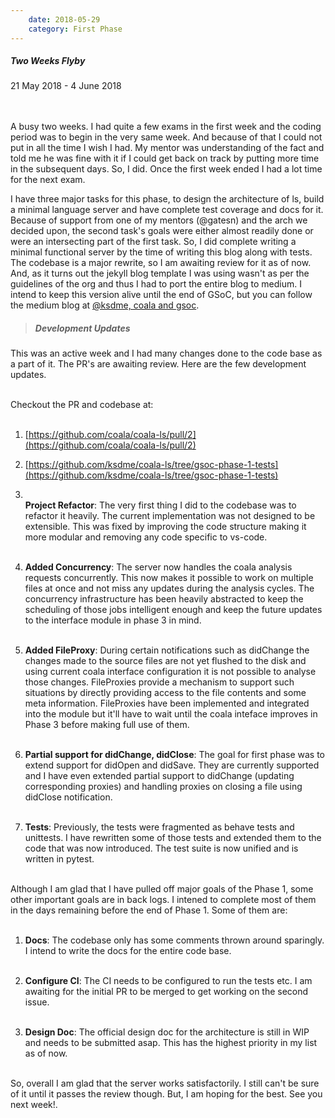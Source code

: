 ```yaml
---
    date: 2018-05-29
    category: First Phase
---
```


##### Two Weeks Flyby
21 May 2018 - 4 June 2018

<br/><br/>
A busy two weeks. I had quite a few exams in the first week and the
coding period was to begin in the very same week. And because of that I
could not put in all the time I wish I had. My mentor was understanding
of the fact and told me he was fine with it if I could get back on track
by putting more time in the subsequent days. So, I did. Once the first
week ended I had a lot time for the next exam.

I have three major tasks for this phase, to design the architecture of ls,
build a minimal language server and have complete test coverage and docs for
it. Because of support from one of my mentors (@gatesn) and the arch we
decided upon, the second task's goals were either almost readily done or
were an intersecting part of the first task. So, I did complete writing a
minimal functional server by the time of writing this blog along with tests.
The codebase is a major rewrite, so I am awaiting review for it as of now.
And, as it turns out the jekyll blog template I was using wasn't as per the
guidelines of the org and thus I had to port the entire blog to medium. I
intend to keep this version alive until the end of GSoC, but you can follow
the medium blog at [@ksdme, coala and gsoc](https://medium.com/ksdme-coala-and-gsoc).

> ##### Development Updates

This was an active week and I had many changes done to the code base as a
part of it. The PR's are awaiting review. Here are the few development
updates.<br/><br/>

Checkout the PR and codebase at:<br/><br/>

1. [https://github.com/coala/coala-ls/pull/2](https://github.com/coala/coala-ls/pull/2)<br/>
2. [https://github.com/ksdme/coala-ls/tree/gsoc-phase-1-tests](https://github.com/ksdme/coala-ls/tree/gsoc-phase-1-tests)

3. <br/>**Project Refactor**: The very first thing I did to the codebase was to
   refactor it heavily. The current implementation was not designed to be
   extensible. This was fixed by improving the code structure making it
   more modular and removing any code specific to vs-code.<br/><br/>

4. **Added Concurrency**: The server now handles the coala analysis requests
   concurrently. This now makes it possible to work on multiple files at once
   and not miss any updates during the analysis cycles. The concurrency
   infrastructure has been heavily abstracted to keep the scheduling of
   those jobs intelligent enough and keep the future updates to the interface
   module in phase 3 in mind.<br/><br/>

5. **Added FileProxy**: During certain notifications such as didChange the
   changes made to the source files are not yet flushed to the disk and using
   current coala interface configuration it is not possible to analyse those
   changes. FileProxies provide a mechanism to support such situations by
   directly providing access to the file contents and some meta information.
   FileProxies have been implemented and integrated into the module but it'll
   have to wait until the coala inteface improves in Phase 3 before making
   full use of them.<br/><br/>

6. **Partial support for didChange, didClose**: The goal for first phase
   was to extend support for didOpen and didSave. They are currently supported
   and I have even extended partial support to didChange (updating
   corresponding proxies) and handling proxies on closing a file using
   didClose notification.<br/><br/>

7. **Tests**: Previously, the tests were fragmented as behave tests and
   unittests. I have rewritten some of those tests and extended them to
   the code that was now introduced. The test suite is now unified and is
   written in pytest.<br/><br/>

Although I am glad that I have pulled off major goals of the Phase 1, some
other important goals are in back logs. I intened to complete most of them
in the days remaining before the end of Phase 1. Some of them are:<br/><br/>

1. **Docs**: The codebase only has some comments thrown around sparingly.
   I intend to write the docs for the entire code base.<br/><br/>

2. **Configure CI**: The CI needs to be configured to run the tests etc.
   I am awaiting for the initial PR to be merged to get working on the
   second issue.<br/><br/>

3. **Design Doc**: The official design doc for the architecture is still in
   WIP and needs to be submitted asap. This has the highest priority in my
   list as of now.<br/><br/>

So, overall I am glad that the server works satisfactorily. I still can't be
sure of it until it passes the review though. But, I am hoping for the best.
See you next week!.
